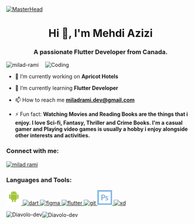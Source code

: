 [![MasterHead](https://miro.medium.com/max/1400/1*vkfI4nFNheC5v0p7wzDtGg.gif)](https://www.linkedin.com/in/milad-rami-2ba302263/)
<h1 align="center">Hi 👋, I'm Mehdi Azizi</h1>
<h3 align="center">A passionate Flutter Developer from Canada.</h3>
<img align="right" alt="Coding" width="400" 
src="https://camo.githubusercontent.com/5ddf73ad3a205111cf8c686f687fc216c2946a75005718c8da5b837ad9de78c9/68747470733a2f2f7468756d62732e6766796361742e636f6d2f4576696c4e657874446576696c666973682d736d616c6c2e676966">
<p align="left"> <img src="https://komarev.com/ghpvc/?username=milad-rami&label=Profile%20views&color=0e75b6&style=flat" alt="milad-rami" /> </p>

- 🔭 I’m currently working on **Apricot Hotels**

- 🌱 I’m currently learning **Flutter Developer**

- 📫 How to reach me **miladrami.dev@gmail.com**


- ⚡ Fun fact: **Watching Movies and Reading Books are the things that i enjoy. I love Sci-fi, Fantasy, Thriller and Crime Books. I'm a casual gamer and Playing video games is usually a hobby i enjoy alongside other interests and activities.**

<h3 align="left">Connect with me:</h3>
<p align="left">
<a href="https://www.linkedin.com/in/linducdcd" target="blank"><img align="center" src="https://raw.githubusercontent.com/rahuldkjain/github-profile-readme-generator/master/src/images/icons/Social/linked-in-alt.svg" alt="milad rami" height="30" width="40" /></a>
</p>

<h3 align="left">Languages and Tools:</h3>
<p align="left"> <a href="https://developer.android.com" target="_blank" rel="noreferrer"> <img src="https://raw.githubusercontent.com/devicons/devicon/master/icons/android/android-original-wordmark.svg" alt="android" width="40" height="40"/> </a> <a href="https://dart.dev" target="_blank" rel="noreferrer"> <img src="https://www.vectorlogo.zone/logos/dartlang/dartlang-icon.svg" alt="dart" width="40" height="40"/> </a> <a href="https://www.figma.com/" target="_blank" rel="noreferrer"> <img src="https://www.vectorlogo.zone/logos/figma/figma-icon.svg" alt="figma" width="40" height="40"/> </a> <a href="https://flutter.dev" target="_blank" rel="noreferrer"> <img src="https://www.vectorlogo.zone/logos/flutterio/flutterio-icon.svg" alt="flutter" width="40" height="40"/> </a> <a href="https://git-scm.com/" target="_blank" rel="noreferrer"> <img src="https://www.vectorlogo.zone/logos/git-scm/git-scm-icon.svg" alt="git" width="40" height="40"/> </a> <a href="https://www.photoshop.com/en" target="_blank" rel="noreferrer"> <img src="https://raw.githubusercontent.com/devicons/devicon/master/icons/photoshop/photoshop-line.svg" alt="photoshop" width="40" height="40"/> </a> <a href="https://www.adobe.com/products/xd.html" target="_blank" rel="noreferrer"> <img src="https://cdn.worldvectorlogo.com/logos/adobe-xd.svg" alt="xd" width="40" height="40"/> </a> </p>

<p><img align="left" src="https://github-readme-stats.vercel.app/api/top-langs?username=Diavolo-dev&show_icons=true&locale=en&layout=compact" alt="Diavolo-dev" /></p>



<p><img align="center" src="https://github-readme-streak-stats.herokuapp.com/?user=Diavolo-dev&" alt="Diavolo-dev" /></p>
